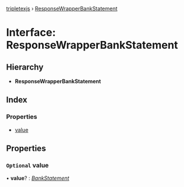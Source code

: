[tripletexjs](../README.md) › [ResponseWrapperBankStatement](responsewrapperbankstatement.md)

# Interface: ResponseWrapperBankStatement

## Hierarchy

* **ResponseWrapperBankStatement**

## Index

### Properties

* [value](responsewrapperbankstatement.md#optional-value)

## Properties

### `Optional` value

• **value**? : *[BankStatement](bankstatement.md)*
